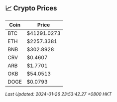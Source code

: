 ## 📈 Crypto Prices

| Coin | Price |
| ---- | ----- |
| BTC | $41291.0273 |
| ETH | $2257.3381 |
| BNB | $302.8928 |
| CRV | $0.4607 |
| ARB | $1.7701 |
| OKB | $54.0513 |
| DOGE | $0.0793 |

_Last Updated: 2024-01-26 23:53:42.27 +0800 HKT_